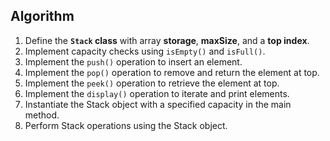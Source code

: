 ## Algorithm
1.  Define the **`Stack` class** with array **storage**, **maxSize**, and a **top index**.
2.	Implement capacity checks using `isEmpty()` and `isFull()`.
3.	Implement the `push()` operation to insert an element.
4.	Implement the `pop()` operation to remove and return the element at top.
5.	Implement the `peek()` operation to retrieve the element at top.
6.	Implement the `display()` operation to iterate and print elements.
7.	Instantiate the Stack object with a specified capacity in the main method.
8.	Perform Stack operations using the Stack object.
